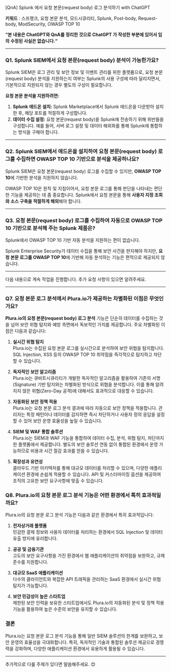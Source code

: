 [QnA] Splunk 에서 요청 본문(request body) 로그 분석하기 with ChatGPT

**키워드** : 스프랭크, 요청 본문 분석, 모드시큐리티, Splunk, Post-body, Request-body, ModSecurity, OWASP TOP 10

**“본 내용은 ChatGPT와 QnA를 정리한 것으로 ChatGPT 가 작성한 부분에 있어서 임의 수정된 사실은 없습니다.“**

---

### Q1. Splunk SIEM에서 요청 본문(request body) 분석이 가능한가요?

Splunk SIEM은 로그 관리 및 보안 정보 및 이벤트 관리를 위한 플랫폼으로, 요청 본문(request body) 분석을 지원하는지 여부는 Splunk의 사용 구성에 따라 달리지면서, 기본적으로 지원되지 않는 경우 별도의 구성이 필요합니다.

**요청 본문 분석을 지원하려면:**

1. **Splunk 애드온 설치:** Splunk Marketplace에서 Splunk 애드온을 다운받아 설치한 후, 해당 포트를 적절하게 구성합니다.
2. **데이터 수집 설정:** 요청 본문(request body)을 Splunk에 전송하기 위해 위반들을 구성합니다. 예를 들어, 서버 로그 설정 및 데이터 해외화를 통해 Splunk에 통합하는 방식을 구해야 합니다.

---

### Q2. Splunk SIEM에서 애드온을 설치하여 요청 본문(request body) 로그를 수집하면 OWASP TOP 10 기반으로 분석을 제공하나요?

Splunk SIEM은 요청 본문(request body) 로그를 수집할 수 있지만, **OWASP TOP 10**에 기반한 분석을 지원하지 않습니다.

OWASP TOP 10은 원칙 및 지침이어서, 요청 본문 로그를 통해 판단을 나타내는 편단한 기능을 제공하는 데 좀 중요합니다. Splunk에서 요청 본문을 통해 **사용자 지정 조회와 소스 구축을 적절하게 해외**해야 합니다.

---

### Q3. 요청 본문(request body) 로그를 수집하여 자동으로 OWASP TOP 10 기반으로 분석해 주는 Splunk 제품은?

Splunk에서 OWASP TOP 10 기반 자동 분석을 지원하는 편이 없습니다.

Splunk Enterprise Security가 데이터 수집을 통해 보안 사건을 판지해야 하지만, **요청 본문 로그를 OWASP TOP 10**에 기반해 자동 분석하는 기능은 편적으로 제공되지 않습니다.

---

다음 내용으로 계속 작업을 진행합니다. 추가 요청 사항이 있으면 알려주세요.

---

### Q7. 요청 본문 로그 분석에서 Plura.io가 제공하는 차별화된 이점은 무엇인가요?

**Plura.io의 요청 본문(request body) 로그 분석** 기능은 단순히 데이터를 수집하는 것을 넘어 보안 위협 탐지와 예방 측면에서 독보적인 가치를 제공합니다. 주요 차별화된 이점은 다음과 같습니다:

1. **실시간 위협 탐지**  
   Plura.io는 수집된 요청 본문 로그를 실시간으로 분석하여 보안 위협을 탐지합니다. SQL Injection, XSS 등의 OWASP TOP 10 취약점을 즉각적으로 탐지하고 차단할 수 있습니다.

2. **독자적인 보안 알고리즘**  
   Plura.io는 큐비트시큐리티가 개발한 독자적인 알고리즘을 활용하여 기존의 서명(Signature) 기반 탐지와는 차별화된 방식으로 위협을 분석합니다. 이를 통해 알려지지 않은 위협(Zero-Day 공격)에 대해서도 효과적으로 대응할 수 있습니다.

3. **자동화된 보안 정책 적용**  
   Plura.io는 요청 본문 로그 분석 결과에 따라 자동으로 보안 정책을 적용합니다. 관리자는 특정 패턴이나 데이터를 감지하면 즉시 차단하거나 사용자 정의 응답을 설정할 수 있어 보안 운영 효율성을 높일 수 있습니다.

4. **SIEM 및 WAF 통합 솔루션**  
   Plura.io는 SIEM과 WAF 기능을 통합하여 데이터 수집, 분석, 위협 탐지, 차단까지 한 플랫폼에서 제공합니다. 별도의 보안 솔루션 연동 없이 통합된 환경에서 운영 가능하므로 비용과 시간 절감 효과를 얻을 수 있습니다.

5. **확장성과 유연성**  
   클라우드 기반 아키텍처를 통해 대규모 데이터를 처리할 수 있으며, 다양한 애플리케이션 환경에 손쉽게 적용할 수 있습니다. API 및 커스터마이징 옵션을 제공하여 조직의 고유한 보안 요구사항에 맞출 수 있습니다.

### Q8. Plura.io의 요청 본문 로그 분석 기능은 어떤 환경에서 특히 효과적일까요?

Plura.io의 요청 본문 로그 분석 기능은 다음과 같은 환경에서 특히 효과적입니다:

1. **전자상거래 플랫폼**  
   민감한 결제 정보와 사용자 데이터를 처리하는 환경에서 SQL Injection 및 데이터 유출 방지에 유리합니다.

2. **공공 및 금융기관**  
   고도의 보안 요구사항을 가진 환경에서 웹 애플리케이션의 취약점을 보완하고, 규제 준수를 지원합니다.

3. **대규모 SaaS 애플리케이션**  
   다수의 클라이언트와 복잡한 API 트래픽을 관리하는 SaaS 환경에서 실시간 위협 탐지가 가능합니다.

4. **보안 민감성이 높은 스타트업**  
   제한된 보안 인력을 보유한 스타트업에서도 Plura.io의 자동화된 분석 및 정책 적용 기능을 활용하여 높은 수준의 보안을 유지할 수 있습니다.

### 결론  
Plura.io는 요청 본문 로그 분석 기능을 통해 일반 SIEM 솔루션의 한계를 보완하고, 보안 운영의 효율성을 극대화합니다. 특히, 독자적인 기술과 통합된 솔루션 제공으로 경쟁력을 강화하며, 다양한 애플리케이션 환경에서 유용하게 활용될 수 있습니다.

---

추가적으로 다룰 주제가 있다면 말씀해주세요. 😊

